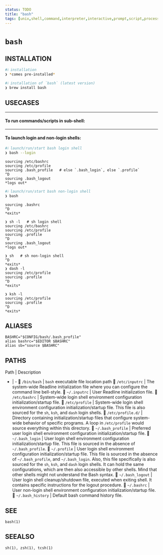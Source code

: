 ```yaml
---
status: TODO
title: "bash"
tags: [unix,shell,command,interpreter,interactive,prompt,script,processor,program]
---
```


# `bash`

## INSTALLATION


```bash
#ℹ︎ installation
❯ *comes pre-installed*
```


```bash
#ℹ︎ installation of `bash` (latest version)
❯ brew install bash
```


## USECASES

----
#### To run commands/scripts in sub-shell:

----
#### To launch login and non-login shells:


```bash
#ℹ︎ launch/run/start bash login shell
❯ bash --login
```

    sourcing /etc/bashrc
    sourcing /etc/profile
    sourcing .bash_profile   # else `.bash_login`, else `.profile`
    ^D
    sourcing .bash_logout
    *logs out*


```bash
#ℹ︎ launch/run/start bash non-login shell
❯ bash
```

    sourcing .bashrc
    ^D
    *exits*

    ❯ sh -l   # sh login shell
    sourcing /etc/bashrc
    sourcing /etc/profile
    sourcing .profile
    ^D
    sourcing .bash_logout
    *logs out*

    ❯ sh   # sh non-login shell
    ^D
    *exits*
    ❯ dash -l
    sourcing /etc/profile
    sourcing .profile
    ^D
    *exits*

    ❯ ksh -l
    sourcing /etc/profile
    sourcing .profile
    ^D
    *exits*


## ALIASES

    BASHRC="$CONFIG/bash/.bash_profile"
    alias bashrc="$EDITOR $BASHRC"
    alias sb="source $BASHRC"


## PATHS

Path | Description
- | -
📂 `/bin/bash` | `bash` executable file location path
📂 `/etc/inputrc` | The system-wide Readline initialization file where you can configure the command line bell-style.
📂 `~/.inputrc` | User Readline initialization file.
📂 `/etc/bashrc` | System-wide login shell environment configuration initialization/startup file.
📂 `/etc/profile` | System-wide login shell environment configuration initialization/startup file. This file is also sourced for the `sh`, `ksh`, and `dash` login shells.
📂 `/etc/profile.d/` | Directory containing initialization/startup files that configure system-wide behavior of specific programs. A loop in `/etc/profile` would source everything within this directory.
📂 `~/.bash_profile` | Preferred user login shell environment configuration initialization/startup file.
📂 `~/.bash_login` | User login shell environment configuration initialization/startup file. This file is sourced in the absence of `~/.bash_profile`.
📂 `~/.profile` | User login shell environment configuration initialization/startup file. This file is sourced in the absence of `~/.bash_profile`, and `~/.bash_login`. Also, this file specifically is also sourced for the `sh`, `ksh`, and `dash` login shells. It can hold the same configurations, which are then also accessible by other shells. Mind that other shells might not understand the Bash syntax.
📂 `~/.bash_logout` | User login shell cleanup/shutdown file, executed when exiting shell. It contains specific instructions for the logout procedure.
📂 `~/.bashrc` | User non-login shell environment configuration initialization/startup file.
📂 `~/.bash_history` | Default bash command history file.

## SEE

    bash(1)

## SEEALSO

    sh(1), zsh(1), tcsh(1)

